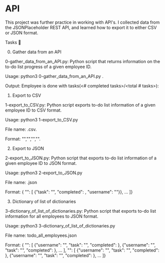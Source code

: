 # API

This project was further practice in working with API's. I collected data from the JSONPlaceholder REST API, and learned how to export it to either CSV or JSON format.



Tasks 📃

0. Gather data from an API



0-gather_data_from_an_API.py: Python script that returns information on the to-do list progress of a given employee ID.

Usage: python3 0-gather_data_from_an_API.py <employee ID>.

Output: Employee <employee name> is done with tasks(<# completed tasks>/<total # tasks>):

1. Export to CSV



1-export_to_CSV.py: Python script exports to-do list information of a given employee ID to CSV format.

Usage: python3 1-export_to_CSV.py <employee ID>

File name: <user id>.csv.

Format: "<user id>","<username>","<task completed status>","<task title>".

2. Export to JSON



2-export_to_JSON.py: Python script that exports to-do list information of a given employee ID to JSON format.

Usage: python3 2-export_to_JSON.py <employee ID>

File name: <user id>.json

Format: { "<user id>": [ {"task": "<task title>", "completed": <task completed status>, "username": "<username>"}}, ... ]}

3. Dictionary of list of dictionaries



3-dictionary_of_list_of_dictionaries.py: Python script that exports to-do list information for all employees to JSON format.

Usage: python3 3-dictionary_of_list_of_dictionaries.py

File name: todo_all_employees.json

Format: { "<user id>": [ {"username": "<username>", "task": "<task title>", "completed": <task completed status>}, {"username": "<username>", "task": "<task title>", "completed": <task completed status>}, ... ], "<user id>": [ {"username": "<username>", "task": "<task title>", "completed": <task completed status>}, {"username": "<username>", "task": "<task title>", "completed": <task completed status>}, ... ]}
